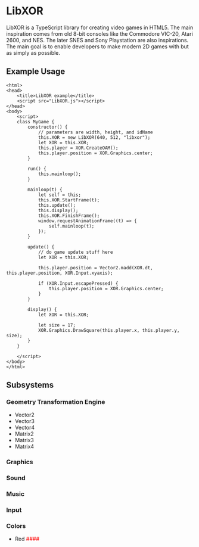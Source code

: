 # LibXOR

LibXOR is a TypeScript library for creating video games in HTML5. The main
inspiration comes from old 8-bit consoles like the Commodore VIC-20, Atari
2600, and NES. The later SNES and Sony Playstation are also inspirations. The
main goal is to enable developers to make modern 2D games with but as simply as
possible.

## Example Usage

    <html>
    <head>
        <title>LibXOR example</title>
        <script src="LibXOR.js"></script>
    </head>
    <body>
        <script>
        class MyGame {
            constructor() {
                // parameters are width, height, and idName
                this.XOR = new LibXOR(640, 512, "libxor");
                let XOR = this.XOR;
                this.player = XOR.CreateOAM();
                this.player.position = XOR.Graphics.center;
            }

            run() {
                this.mainloop();
            }

            mainloop(t) {
                let self = this;
                this.XOR.StartFrame(t);
                this.update();
                this.display();
                this.XOR.FinishFrame();
                window.requestAnimationFrame((t) => {
                    self.mainloop(t);
                });
            }

            update() {
                // do game update stuff here
                let XOR = this.XOR;

                this.player.position = Vector2.madd(XOR.dt, this.player.position, XOR.Input.xyaxis);

                if (XOR.Input.escapePressed) {
                    this.player.position = XOR.Graphics.center;
                }
            }

            display() {
                let XOR = this.XOR;

                let size = 17;
                XOR.Graphics.DrawSquare(this.player.x, this.player.y, size);
            }
        }

        </script>
    </body>
    </html>

## Subsystems

### Geometry Transformation Engine

* Vector2
* Vector3
* Vector4
* Matrix2
* Matrix3
* Matrix4

### Graphics

### Sound

### Music

### Input

### Colors

* Red <span style="color:#ff0000">####</span>